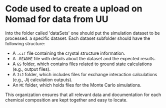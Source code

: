 # Code used to create a upload on Nomad for data from UU

Into the folder called 'dataSets' one should put the simulation dataset to be processed.
 a specific dataset. Each dataset subfolder should have the following structure:

- A `.cif` file containing the crystal structure information.
- A `.README` file with details about the dataset and the expected results.
- A `GS` folder, which contains files related to ground state calculations (e.g., output files).
- A `JiJ` folder, which includes files for exchange interaction calculations (e.g., Jij calculation outputs).
- An `MC` folder, which holds files for the Monte Carlo simulations.

This organization ensures that all relevant data and documentation for each chemical composition are kept together and easy to locate.
